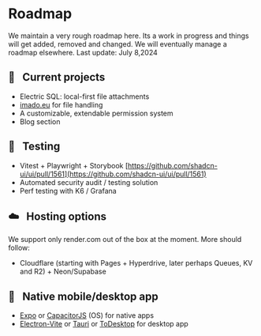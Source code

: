 # Roadmap
We maintain a very rough roadmap here. Its a work in progress and things will get added, removed and changed. We will eventually manage a roadmap elsewhere.
Last update: July 8,2024

## 📅 &nbsp; Current projects
* Electric SQL: local-first file attachments
* [imado.eu](imado.eu) for file handling
* A customizable, extendable permission system
* Blog section

## 🧪 &nbsp; Testing
* Vitest + Playwright + Storybook [https://github.com/shadcn-ui/ui/pull/1561](https://github.com/shadcn-ui/ui/pull/1561)
* Automated security audit / testing solution
* Perf testing with K6 / Grafana

## ☁️ &nbsp; Hosting options
We support only render.com out of the box at the moment. More should follow:
* Cloudflare (starting with Pages + Hyperdrive, later perhaps Queues, KV and R2) + Neon/Supabase

## 📱 &nbsp; Native mobile/desktop app
* [Expo](https://expo.dev/) or [CapacitorJS](https://github.com/ionic-team/capacitor) (OS) for native apps
* [Electron-Vite](https://github.com/electron-vite/electron-vite-react) or [Tauri](https://github.com/tauri-apps/tauri) or [ToDesktop](https://www.todesktop.com/) for desktop app
